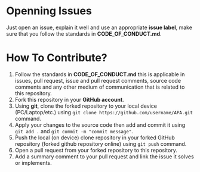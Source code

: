 # Openning Issues
Just open an issue, explain it well and use an appropriate **issue label**, make sure that you follow the standards in **CODE_OF_CONDUCT.md**.

# How To Contribute?

1. Follow the standards in **CODE_OF_CONDUCT.md** this is applicable in issues, pull request, issue and pull request comments, source code comments and any other medium of communication that is related to this repository.
2. Fork this repository in your **GitHub account**.
3. Using **git**, clone the forked repository to your local device (PC/Laptop/etc.) using ```git clone https://github.com/username/APA.git``` command.
4. Apply your changes to the source code then add and commit it using ```git add .``` and ```git commit -m "commit message"```.
5. Push the local (on device) clone repository in your forked GitHub repository (forked github repository online) using ```git push``` command.
6. Open a pull request from your forked repository to this repository.
7. Add a summary comment to your pull request and link the issue it solves or implements.
